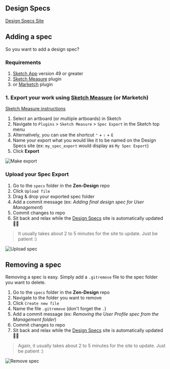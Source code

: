 ## Design Specs

[Design Specs Site](https://samrose3.github.io/spec-viewer)

## Adding a spec

So you want to add a design spec?

### Requirements

1. [Sketch App](https://www.sketchapp.com/) version 49 or greater
2. [Sketch Measure](https://github.com/utom/sketch-measure) plugin
3. or [Marketch](https://github.com/tudou527/marketch) plugin

### 1. Export your work using [Sketch Measure](https://github.com/utom/sketch-measure#spec-export) (or Marketch)

[Sketch Measure instructions](https://github.com/utom/sketch-measure#spec-export)

1. Select an artboard (or multiple artboards) in Sketch
2. Navigate to `Plugins` > `Sketch Measure` > `Spec Export` in the Sketch top menu
3. Alternatively, you can use the shortcut `⌃` + `⇧` + `E`
4. Name your export what you would like it to be named on the Design Specs site (ex: `my_spec_export` would display as `My Spec Export`)
5. Click **Export**

![Make export](../../../raw/master/images/make_export.gif)

### Upload your Spec Export

1. Go to the `specs` folder in the **Zen-Design** repo
2. Click `Upload file`
3. Drag & drop your exported spec folder
4. Add a commit message (ex: _Adding final design spec for User Management_)
5. Commit changes to repo
6. Sit back and relax while the [Design Specs](https://samrose3.github.io/spec-viewer) site is automatically updated 🍹✨

> It usually takes about 2 to 5 minutes for the site to update. Just be patient :)

![Upload spec](../../../raw/master/images/upload_spec.gif)

## Removing a spec

Removing a spec is easy. Simply add a `.gitremove` file to the spec folder you want to delete.

1. Go to the `specs` folder in the **Zen-Design** repo
2. Navigate to the folder you want to remove
3. Click `Create new file`
4. Name the file `.gitremove` (don't forget the `.`)
5. Add a commit message (ex: _Removing the User Profile spec from the Management folder_)
6. Commit changes to repo
7. Sit back and relax while the [Design Specs](https://samrose3.github.io/spec-viewer) site is automatically updated 🍹✨

> Again, it usually takes about 2 to 5 minutes for the site to update. Just be patient :)

![Remove spec](../../../raw/master/images/remove_spec.gif)